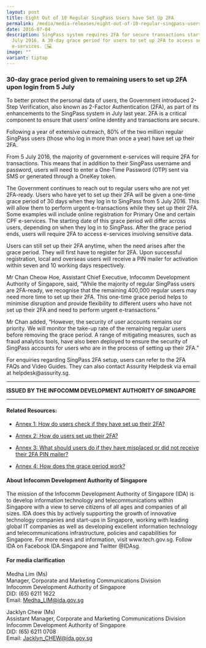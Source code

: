 ```yaml
---
layout: post
title: Eight Out of 10 Regular SingPass Users have Set Up 2FA
permalink: /media/media-releases/eight-out-of-10-regular-singpass-users-have-set-up-2fa/
date: 2016-07-04
description: SingPass system requires 2FA for secure transactions starting 5
  July 2016. A 30-day grace period for users to set up 2FA to access sensitive
  e-services. 🔐💻
image: ""
variant: tiptap
---
```

<h3>30-day grace period given to remaining users to set up 2FA upon login from 5 July</h3>
<p>To better protect the personal data of users, the Government introduced
2-Step Verification, also known as 2-Factor Authentication (2FA), as part
of its enhancements to the SingPass system in July last year. 2FA is a
critical component to ensure that users’ online identity and transactions
are secure.</p>
<p>Following a year of extensive outreach, 80% of the two million regular
SingPass users (those who log in more than once a year) have set up their
2FA.</p>
<p>From 5 July 2016, the majority of government e-services will require 2FA
for transactions. This means that in addition to their SingPass username
and password, users will need to enter a One-Time Password (OTP) sent via
SMS or generated through a OneKey token.</p>
<p>The Government continues to reach out to regular users who are not yet
2FA-ready. Users who have yet to set up their 2FA will be given a one-time
grace period of 30 days when they log in to SingPass from 5 July 2016.
This will allow them to perform urgent e-transactions while they set up
their 2FA. Some examples will include online registration for Primary One
and certain CPF e-services. The starting date of this grace period will
differ across users, depending on when they log in to SingPass. After the
grace period ends, users will require 2FA to access e-services involving
sensitive data.</p>
<p>Users can still set up their 2FA anytime, when the need arises after the
grace period. They will first have to register for 2FA. Upon successful
registration, local and overseas users will receive a PIN mailer for activation
within seven and 10 working days respectively.</p>
<p>Mr Chan Cheow Hoe, Assistant Chief Executive, Infocomm Development Authority
of Singapore, said, “While the majority of regular SingPass users are 2FA-ready,
we recognise that the remaining 400,000 regular users may need more time
to set up their 2FA. This one-time grace period helps to minimise disruption
and provide flexibility to different users who have not set up their 2FA
and need to perform urgent e-transactions.”</p>
<p>Mr Chan added, “However, the security of user accounts remains our priority.
We will monitor the take-up rate of the remaining regular users before
removing the grace period. A range of mitigating measures, such as fraud
analytics tools, have also been deployed to ensure the security of SingPass
accounts for users who are in the process of setting up their 2FA.”</p>
<p>For enquiries regarding SingPass 2FA setup, users can refer to the 2FA
FAQs and Video Guides. They can also contact Assurity Helpdesk via email
at helpdesk@assurity.sg.</p>
<hr>
<p><strong>ISSUED BY THE INFOCOMM DEVELOPMENT AUTHORITY OF SINGAPORE</strong>
</p>
<hr>
<h4>Related Resources:</h4>
<ul data-tight="true" class="tight">
<li>
<p><a href="/files/media/media-releases/Annex_1__How_do_users_check_if_they_have_set_up_their_2FA_.pdf" rel="noopener noreferrer nofollow" target="_blank">Annex 1: How do users check if they have set up their 2FA?</a>
</p>
</li>
<li>
<p><a href="/files/media/media-releases/Annex_2___How_do_users_set_up_their_2FA_.pdf" rel="noopener noreferrer nofollow" target="_blank">Annex 2: How do users set up their 2FA?</a>
</p>
</li>
<li>
<p><a href="/files/media/media-releases/Annex_3___What_should_users_do_if_they_have_misplaced_or_did_not_receive_their_2FA_PIN_mailer_.pdf" rel="noopener noreferrer nofollow" target="_blank">Annex 3: What should users do if they have misplaced or did not receive their 2FA PIN mailer?</a>
</p>
</li>
<li>
<p><a href="/files/media/media-releases/Annex_4___How_does_the_grace_period_work_.pdf" rel="noopener noreferrer nofollow" target="_blank">Annex 4: How does the grace period work?</a>
</p>
</li>
</ul>
<h4>About Infocomm Development Authority of Singapore</h4>
<p>The mission of the Infocomm Development Authority of Singapore (IDA) is
to develop information technology and telecommunications within Singapore
with a view to serve citizens of all ages and companies of all sizes. IDA
does this by actively supporting the growth of innovative technology companies
and start-ups in Singapore, working with leading global IT companies as
well as developing excellent information technology and telecommunications
infrastructure, policies and capabilities for Singapore. For more news
and information, visit www.tech.gov.sg. Follow IDA on Facebook IDA.Singapore
and Twitter @IDAsg.</p>
<h4>For media clarification</h4>
<p>Medha Lim (Ms)
<br>Manager, Corporate and Marketing Communications Division
<br>Infocomm Development Authority of Singapore
<br>DID: (65) 6211 1622
<br>Email: <a href="mailto:Medha_LIM@ida.gov.sg" rel="noopener noreferrer nofollow" target="_blank">Medha_LIM@ida.gov.sg</a> 
</p>
<p>Jacklyn Chew (Ms)
<br>Assistant Manager, Corporate and Marketing Communications Division
<br>Infocomm Development Authority of Singapore
<br>DID: (65) 6211 0708
<br>Email: <a href="mailto:Jacklyn_CHEW@ida.gov.sg" rel="noopener noreferrer nofollow" target="_blank">Jacklyn_CHEW@ida.gov.sg</a>
</p>
<p></p>
